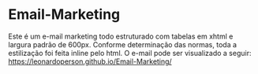 # Email-Marketing

Este é um e-mail marketing todo estruturado com tabelas em xhtml e largura padrão de 600px.
Conforme determinação das normas, toda a estilização foi feita inline pelo html. 
O e-mail pode ser visualizado a seguir: https://leonardoperson.github.io/Email-Marketing/

